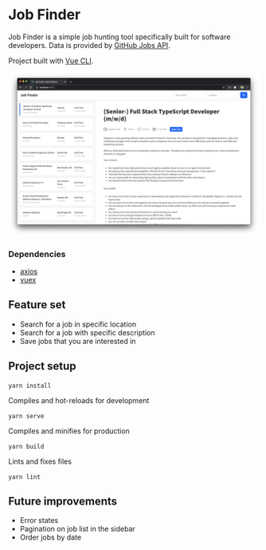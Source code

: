 # Job Finder

Job Finder is a simple job hunting tool specifically built for software developers. Data is provided by [GitHub Jobs API](https://jobs.github.com/api).

Project built with [Vue CLI](https://github.com/vuejs/vue-cli).

<img src="job-finder.png">

### Dependencies

* [axios](https://github.com/axios/axios)
* [vuex](https://github.com/vuejs/vuex)

## Feature set
* Search for a job in specific location
* Search for a job with specific description
* Save jobs that you are interested in

## Project setup

```
yarn install
```

Compiles and hot-reloads for development
```
yarn serve
```

Compiles and minifies for production
```
yarn build
```

Lints and fixes files
```
yarn lint
```

## Future improvements

* Error states
* Pagination on job list in the sidebar
* Order jobs by date
